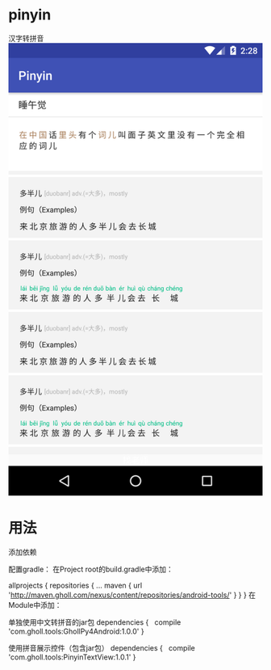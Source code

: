 # pinyin
汉字转拼音
 ![](https://github.com/Gholls/pinyin/blob/master/img/1.png) 




# 用法

添加依赖

配置gradle：
在Project root的build.gradle中添加：

allprojects {
    repositories {
        ...
        maven { url 'http://maven.gholl.com/nexus/content/repositories/android-tools/' }
    }
}
在Module中添加：

单独使用中文转拼音的jar包
dependencies {
    compile 'com.gholl.tools:GhollPy4Android:1.0.0' 
}

使用拼音展示控件（包含jar包）
dependencies {
    compile 'com.gholl.tools:PinyinTextView:1.0.1'
}
